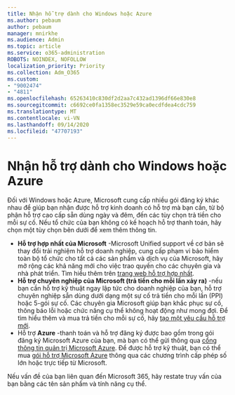```yaml
---
title: Nhận hỗ trợ dành cho Windows hoặc Azure
ms.author: pebaum
author: pebaum
manager: mnirkhe
ms.audience: Admin
ms.topic: article
ms.service: o365-administration
ROBOTS: NOINDEX, NOFOLLOW
localization_priority: Priority
ms.collection: Adm_O365
ms.custom:
- "9002474"
- "4811"
ms.openlocfilehash: 65263410c830df2d2aa7c432ad1396df66e830e8
ms.sourcegitcommit: c6692ce0fa1358ec3529e59ca0ecdfdea4cdc759
ms.translationtype: MT
ms.contentlocale: vi-VN
ms.lasthandoff: 09/14/2020
ms.locfileid: "47707193"
---
```

# <a name="get-support-for-windows-or-azure"></a>Nhận hỗ trợ dành cho Windows hoặc Azure

Đối với Windows hoặc Azure, Microsoft cung cấp nhiều gói đăng ký khác nhau để giúp bạn nhận được hỗ trợ kinh doanh có hỗ trợ mà bạn cần, từ bộ phận hỗ trợ cao cấp sẵn dùng ngày và đêm, đến các tùy chọn trả tiền cho mỗi sự cố. Nếu tổ chức của bạn không có kế hoạch hỗ trợ thanh toán, hãy chọn một tùy chọn bên dưới để xem thêm thông tin.

- **Hỗ trợ hợp nhất của Microsoft** -Microsoft Unified support về cơ bản sẽ thay đổi trải nghiệm hỗ trợ doanh nghiệp, cung cấp phạm vi bảo hiểm toàn bộ tổ chức cho tất cả các sản phẩm và dịch vụ của Microsoft, hãy mở rộng các khả năng mới cho việc trao quyền cho các chuyên gia và nhà phát triển. Tìm hiểu thêm trên [trang web hỗ trợ hợp nhất](https://aka.ms/unified-support).
- **Hỗ trợ chuyên nghiệp của Microsoft (trả tiền cho mỗi lần xảy ra)** -nếu bạn cần hỗ trợ kỹ thuật ngay lập tức cho doanh nghiệp của bạn, hỗ trợ chuyên nghiệp sẵn dùng dưới dạng một sự cố trả tiền cho mỗi lần (PPI) hoặc 5-gói sự cố. Các chuyên gia Microsoft giúp bạn khắc phục sự cố, thông báo lỗi hoặc chức năng cụ thể không hoạt động như mong đợi. Để tìm hiểu thêm và mua trả tiền cho mỗi sự cố, hãy [tạo một yêu cầu hỗ trợ mới](https://support.microsoft.com/supportforbusiness/productselection).
- Hỗ trợ **Azure** -thanh toán và hỗ trợ đăng ký được bao gồm trong gói đăng ký Microsoft Azure của bạn, mà bạn có thể gửi thông qua [cổng thông tin quản trị Microsoft Azure](https://portal.azure.com/). Để được hỗ trợ kỹ thuật, bạn có thể mua [gói hỗ trợ Microsoft Azure](https://azure.microsoft.com/support/plans/) thông qua các chương trình cấp phép số lớn hoặc trực tiếp từ Microsoft.

Nếu vấn đề của bạn liên quan đến Microsoft 365, hãy restate truy vấn của bạn bằng các tên sản phẩm và tính năng cụ thể.
